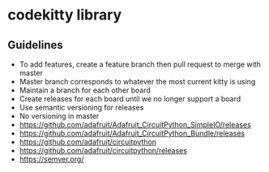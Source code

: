 # codekitty library

## Guidelines 

- To add features, create a feature branch then pull request to merge with master
- Master branch corresponds to whatever the most current kitty is using
- Maintain a branch for each other board
- Create releases for each board until we no longer support a board
- Use semantic versioning for releases
- No versioning in master
- https://github.com/adafruit/Adafruit_CircuitPython_SimpleIO/releases
- https://github.com/adafruit/Adafruit_CircuitPython_Bundle/releases
- https://github.com/adafruit/circuitpython
- https://github.com/adafruit/circuitpython/releases
- https://semver.org/